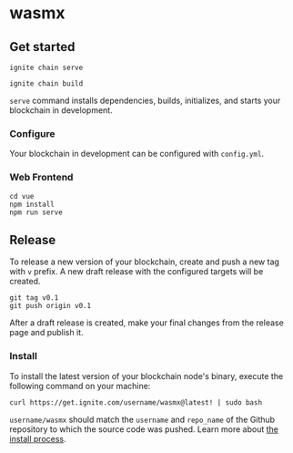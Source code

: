 # wasmx

## Get started

```
ignite chain serve

ignite chain build
```

`serve` command installs dependencies, builds, initializes, and starts your blockchain in development.

### Configure

Your blockchain in development can be configured with `config.yml`.

### Web Frontend

```
cd vue
npm install
npm run serve
```

## Release
To release a new version of your blockchain, create and push a new tag with `v` prefix. A new draft release with the configured targets will be created.

```
git tag v0.1
git push origin v0.1
```

After a draft release is created, make your final changes from the release page and publish it.

### Install
To install the latest version of your blockchain node's binary, execute the following command on your machine:

```
curl https://get.ignite.com/username/wasmx@latest! | sudo bash
```
`username/wasmx` should match the `username` and `repo_name` of the Github repository to which the source code was pushed. Learn more about [the install process](https://github.com/allinbits/starport-installer).

